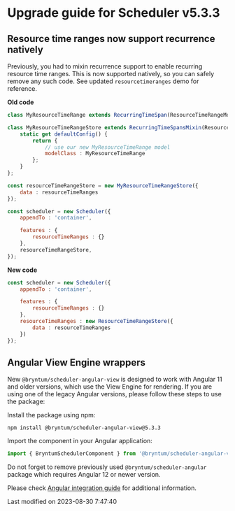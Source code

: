# Upgrade guide for Scheduler v5.3.3

## Resource time ranges now support recurrence natively

Previously, you had to mixin recurrence support to enable recurring resource time ranges. This is now supported
natively, so you can safely remove any such code. See updated `resourcetimeranges` demo for reference.

**Old code**

```javascript
class MyResourceTimeRange extends RecurringTimeSpan(ResourceTimeRangeModel) {};

class MyResourceTimeRangeStore extends RecurringTimeSpansMixin(ResourceTimeRangeStore) {
    static get defaultConfig() {
        return {
            // use our new MyResourceTimeRange model
            modelClass : MyResourceTimeRange
        };
    }
};

const resourceTimeRangeStore = new MyResourceTimeRangeStore({
    data : resourceTimeRanges
});

const scheduler = new Scheduler({
    appendTo : 'container',

    features : {
        resourceTimeRanges : {}
    },
    resourceTimeRangeStore,
});
```

**New code**

```javascript
const scheduler = new Scheduler({
    appendTo : 'container',

    features : {
        resourceTimeRanges : {}
    },
    resourceTimeRanges : new ResourceTimeRangeStore({
        data : resourceTimeRanges
    })
});
```
## Angular View Engine wrappers

New `@bryntum/scheduler-angular-view` is designed to work with Angular 11 and older versions, which use the View Engine
for rendering. If you are using one of the legacy Angular versions, please follow these steps to use the package:

Install the package using npm:

```shell
npm install @bryntum/scheduler-angular-view@5.3.3
```

Import the component in your Angular application:

```typescript
import { BryntumSchedulerComponent } from '@bryntum/scheduler-angular-view';
```

Do not forget to remove previously used `@bryntum/scheduler-angular` package which requires Angular 12 or newer version.

Please check [Angular integration guide](#Scheduler/guides/integration/angular/guide.md#ivy-and-view-engine-wrappers) for
additional information.


<p class="last-modified">Last modified on 2023-08-30 7:47:40</p>